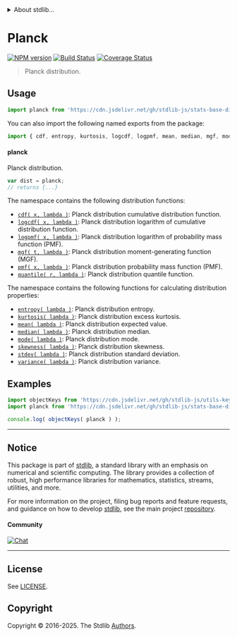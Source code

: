 <!--

@license Apache-2.0

Copyright (c) 2025 The Stdlib Authors.

Licensed under the Apache License, Version 2.0 (the "License");
you may not use this file except in compliance with the License.
You may obtain a copy of the License at

   http://www.apache.org/licenses/LICENSE-2.0

Unless required by applicable law or agreed to in writing, software
distributed under the License is distributed on an "AS IS" BASIS,
WITHOUT WARRANTIES OR CONDITIONS OF ANY KIND, either express or implied.
See the License for the specific language governing permissions and
limitations under the License.

-->


<details>
  <summary>
    About stdlib...
  </summary>
  <p>We believe in a future in which the web is a preferred environment for numerical computation. To help realize this future, we've built stdlib. stdlib is a standard library, with an emphasis on numerical and scientific computation, written in JavaScript (and C) for execution in browsers and in Node.js.</p>
  <p>The library is fully decomposable, being architected in such a way that you can swap out and mix and match APIs and functionality to cater to your exact preferences and use cases.</p>
  <p>When you use stdlib, you can be absolutely certain that you are using the most thorough, rigorous, well-written, studied, documented, tested, measured, and high-quality code out there.</p>
  <p>To join us in bringing numerical computing to the web, get started by checking us out on <a href="https://github.com/stdlib-js/stdlib">GitHub</a>, and please consider <a href="https://opencollective.com/stdlib">financially supporting stdlib</a>. We greatly appreciate your continued support!</p>
</details>

# Planck

[![NPM version][npm-image]][npm-url] [![Build Status][test-image]][test-url] [![Coverage Status][coverage-image]][coverage-url] <!-- [![dependencies][dependencies-image]][dependencies-url] -->

> Planck distribution.



<section class="usage">

## Usage

```javascript
import planck from 'https://cdn.jsdelivr.net/gh/stdlib-js/stats-base-dists-planck@deno/mod.js';
```

You can also import the following named exports from the package:

```javascript
import { cdf, entropy, kurtosis, logcdf, logpmf, mean, median, mgf, mode, pmf, quantile, skewness, stdev, variance } from 'https://cdn.jsdelivr.net/gh/stdlib-js/stats-base-dists-planck@deno/mod.js';
```

#### planck

Planck distribution.

```javascript
var dist = planck;
// returns {...}
```

The namespace contains the following distribution functions:

<!-- <toc pattern="*+(cdf|pmf|mgf|quantile)*"> -->

<div class="namespace-toc">

-   <span class="signature">[`cdf( x, lambda )`][@stdlib/stats/base/dists/planck/cdf]</span><span class="delimiter">: </span><span class="description">Planck distribution cumulative distribution function.</span>
-   <span class="signature">[`logcdf( x, lambda )`][@stdlib/stats/base/dists/planck/logcdf]</span><span class="delimiter">: </span><span class="description">Planck distribution logarithm of cumulative distribution function.</span>
-   <span class="signature">[`logpmf( x, lambda )`][@stdlib/stats/base/dists/planck/logpmf]</span><span class="delimiter">: </span><span class="description">Planck distribution logarithm of probability mass function (PMF).</span>
-   <span class="signature">[`mgf( t, lambda )`][@stdlib/stats/base/dists/planck/mgf]</span><span class="delimiter">: </span><span class="description">Planck distribution moment-generating function (MGF).</span>
-   <span class="signature">[`pmf( x, lambda )`][@stdlib/stats/base/dists/planck/pmf]</span><span class="delimiter">: </span><span class="description">Planck distribution probability mass function (PMF).</span>
-   <span class="signature">[`quantile( r, lambda )`][@stdlib/stats/base/dists/planck/quantile]</span><span class="delimiter">: </span><span class="description">Planck distribution quantile function.</span>

</div>

<!-- </toc> -->

The namespace contains the following functions for calculating distribution properties:

<!-- <toc pattern="*+(entropy|kurtosis|mean|median|mode|skewness|stdev|variance)*"> -->

<div class="namespace-toc">

-   <span class="signature">[`entropy( lambda )`][@stdlib/stats/base/dists/planck/entropy]</span><span class="delimiter">: </span><span class="description">Planck distribution entropy.</span>
-   <span class="signature">[`kurtosis( lambda )`][@stdlib/stats/base/dists/planck/kurtosis]</span><span class="delimiter">: </span><span class="description">Planck distribution excess kurtosis.</span>
-   <span class="signature">[`mean( lambda )`][@stdlib/stats/base/dists/planck/mean]</span><span class="delimiter">: </span><span class="description">Planck distribution expected value.</span>
-   <span class="signature">[`median( lambda )`][@stdlib/stats/base/dists/planck/median]</span><span class="delimiter">: </span><span class="description">Planck distribution median.</span>
-   <span class="signature">[`mode( lambda )`][@stdlib/stats/base/dists/planck/mode]</span><span class="delimiter">: </span><span class="description">Planck distribution mode.</span>
-   <span class="signature">[`skewness( lambda )`][@stdlib/stats/base/dists/planck/skewness]</span><span class="delimiter">: </span><span class="description">Planck distribution skewness.</span>
-   <span class="signature">[`stdev( lambda )`][@stdlib/stats/base/dists/planck/stdev]</span><span class="delimiter">: </span><span class="description">Planck distribution standard deviation.</span>
-   <span class="signature">[`variance( lambda )`][@stdlib/stats/base/dists/planck/variance]</span><span class="delimiter">: </span><span class="description">Planck distribution variance.</span>

</div>

<!-- </toc> -->

</section>

<!-- /.usage -->

<section class="examples">

## Examples

<!-- eslint no-undef: "error" -->

```javascript
import objectKeys from 'https://cdn.jsdelivr.net/gh/stdlib-js/utils-keys@deno/mod.js';
import planck from 'https://cdn.jsdelivr.net/gh/stdlib-js/stats-base-dists-planck@deno/mod.js';

console.log( objectKeys( planck ) );
```

</section>

<!-- /.examples -->

<!-- Section for related `stdlib` packages. Do not manually edit this section, as it is automatically populated. -->

<section class="related">

</section>

<!-- /.related -->

<!-- Section for all links. Make sure to keep an empty line after the `section` element and another before the `/section` close. -->


<section class="main-repo" >

* * *

## Notice

This package is part of [stdlib][stdlib], a standard library with an emphasis on numerical and scientific computing. The library provides a collection of robust, high performance libraries for mathematics, statistics, streams, utilities, and more.

For more information on the project, filing bug reports and feature requests, and guidance on how to develop [stdlib][stdlib], see the main project [repository][stdlib].

#### Community

[![Chat][chat-image]][chat-url]

---

## License

See [LICENSE][stdlib-license].


## Copyright

Copyright &copy; 2016-2025. The Stdlib [Authors][stdlib-authors].

</section>

<!-- /.stdlib -->

<!-- Section for all links. Make sure to keep an empty line after the `section` element and another before the `/section` close. -->

<section class="links">

[npm-image]: http://img.shields.io/npm/v/@stdlib/stats-base-dists-planck.svg
[npm-url]: https://npmjs.org/package/@stdlib/stats-base-dists-planck

[test-image]: https://github.com/stdlib-js/stats-base-dists-planck/actions/workflows/test.yml/badge.svg?branch=main
[test-url]: https://github.com/stdlib-js/stats-base-dists-planck/actions/workflows/test.yml?query=branch:main

[coverage-image]: https://img.shields.io/codecov/c/github/stdlib-js/stats-base-dists-planck/main.svg
[coverage-url]: https://codecov.io/github/stdlib-js/stats-base-dists-planck?branch=main

<!--

[dependencies-image]: https://img.shields.io/david/stdlib-js/stats-base-dists-planck.svg
[dependencies-url]: https://david-dm.org/stdlib-js/stats-base-dists-planck/main

-->

[chat-image]: https://img.shields.io/gitter/room/stdlib-js/stdlib.svg
[chat-url]: https://app.gitter.im/#/room/#stdlib-js_stdlib:gitter.im

[stdlib]: https://github.com/stdlib-js/stdlib

[stdlib-authors]: https://github.com/stdlib-js/stdlib/graphs/contributors

[umd]: https://github.com/umdjs/umd
[es-module]: https://developer.mozilla.org/en-US/docs/Web/JavaScript/Guide/Modules

[deno-url]: https://github.com/stdlib-js/stats-base-dists-planck/tree/deno
[deno-readme]: https://github.com/stdlib-js/stats-base-dists-planck/blob/deno/README.md
[umd-url]: https://github.com/stdlib-js/stats-base-dists-planck/tree/umd
[umd-readme]: https://github.com/stdlib-js/stats-base-dists-planck/blob/umd/README.md
[esm-url]: https://github.com/stdlib-js/stats-base-dists-planck/tree/esm
[esm-readme]: https://github.com/stdlib-js/stats-base-dists-planck/blob/esm/README.md
[branches-url]: https://github.com/stdlib-js/stats-base-dists-planck/blob/main/branches.md

[stdlib-license]: https://raw.githubusercontent.com/stdlib-js/stats-base-dists-planck/main/LICENSE

[@stdlib/stats/base/dists/planck/cdf]: https://github.com/stdlib-js/stats-base-dists-planck-cdf/tree/deno

[@stdlib/stats/base/dists/planck/entropy]: https://github.com/stdlib-js/stats-base-dists-planck-entropy/tree/deno

[@stdlib/stats/base/dists/planck/kurtosis]: https://github.com/stdlib-js/stats-base-dists-planck-kurtosis/tree/deno

[@stdlib/stats/base/dists/planck/logcdf]: https://github.com/stdlib-js/stats-base-dists-planck-logcdf/tree/deno

[@stdlib/stats/base/dists/planck/logpmf]: https://github.com/stdlib-js/stats-base-dists-planck-logpmf/tree/deno

[@stdlib/stats/base/dists/planck/mean]: https://github.com/stdlib-js/stats-base-dists-planck-mean/tree/deno

[@stdlib/stats/base/dists/planck/median]: https://github.com/stdlib-js/stats-base-dists-planck-median/tree/deno

[@stdlib/stats/base/dists/planck/mgf]: https://github.com/stdlib-js/stats-base-dists-planck-mgf/tree/deno

[@stdlib/stats/base/dists/planck/mode]: https://github.com/stdlib-js/stats-base-dists-planck-mode/tree/deno

[@stdlib/stats/base/dists/planck/pmf]: https://github.com/stdlib-js/stats-base-dists-planck-pmf/tree/deno

[@stdlib/stats/base/dists/planck/quantile]: https://github.com/stdlib-js/stats-base-dists-planck-quantile/tree/deno

[@stdlib/stats/base/dists/planck/skewness]: https://github.com/stdlib-js/stats-base-dists-planck-skewness/tree/deno

[@stdlib/stats/base/dists/planck/stdev]: https://github.com/stdlib-js/stats-base-dists-planck-stdev/tree/deno

[@stdlib/stats/base/dists/planck/variance]: https://github.com/stdlib-js/stats-base-dists-planck-variance/tree/deno

</section>

<!-- /.links -->
